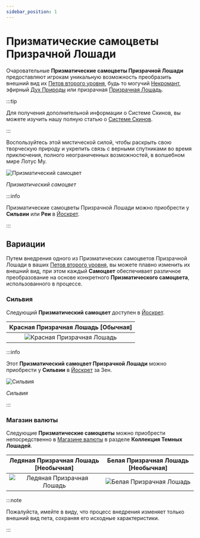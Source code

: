 ```yaml
---
sidebar_position: 1
---
```


# Призматические самоцветы Призрачной Лошади

Очаровательные **Призматические самоцветы Призрачной Лошади** предоставляют игрокам уникальную возможность преобразить внешний вид их [Петов второго уровня](/category/pets), будь то могучий [Некромант](/crafting/pets/Necromancer), эфирный [Дух Природы](/crafting/pets/spirit-of-nature) или призрачная [Призрачная Лошадь](/crafting/pets/ghost-horse).

:::tip

Для получения дополнительной информации о Системе Скинов, вы можете изучить нашу полную статью о [Системе Скинов](/skin-system).

:::

Воспользуйтесь этой мистической силой, чтобы раскрыть свою творческую природу и укрепить связь с верными спутниками во время приключения, полного неограниченных возможностей, в волшебном мире Лотус Му.

![Призматический самоцвет](/img/items/jewels/prismatic-gem.png)

_Призматический самоцвет_

:::info

Призматические самоцветы Призрачной Лошади можно приобрести у **Сильвии** или **Реи** в [Йоскрет](/maps/yoskreth).

:::

## Вариации

Путем внедрения одного из Призматических самоцветов Призрачной Лошади в ваших [Петов второго уровня](/category/pets), вы можете плавно изменить их внешний вид, при этом каждый **Самоцвет** обеспечивает различное преобразование на основе конкретного **Призматического самоцвета**, использованного в процессе.

### Сильвия

Следующий **Призматический самоцвет** доступен в [Йоскрет](/maps/yoskreth).

| Красная Призрачная Лошадь [<span className="tier-common">**Обычная**</span>] |
| :--------------------------------------------------------------------------: |
|      ![Красная Призрачная Лошадь](/img/items/pets/red-ghost-horse.jpg)       |

:::info

Этот **Призматический самоцвет Призрачной Лошади** можно приобрести у **Сильвии** в [Йоскрет](/maps/yoskreth) за Зен.

![Сильвия](/img/npc/silvia.jpg)

_Сильвия_

:::

### Магазин валюты

Следующие **Призматические самоцветы** можно приобрести непосредственно в [Магазине валюты](/client-features/cash-shop) в разделе **Коллекция Темных Лошадей**.

| Ледяная Призрачная Лошадь [<span className="tier-uncommon">**Необычная**</span>] | Белая Призрачная Лошадь [<span className="tier-uncommon">**Необычная**</span>] |
| :------------------------------------------------------------------------------: | :----------------------------------------------------------------------------: |
|        ![Ледяная Призрачная Лошадь](/img/items/pets/ice-ghost-horse.jpg)         |       ![Белая Призрачная Лошадь](/img/items/pets/white-ghost-horse.jpg)        |

:::note

Пожалуйста, имейте в виду, что процесс внедрения изменяет только внешний вид пета, сохраняя его исходные характеристики.

:::
